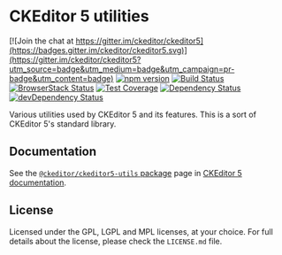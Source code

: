 CKEditor 5 utilities
========================================

[![Join the chat at https://gitter.im/ckeditor/ckeditor5](https://badges.gitter.im/ckeditor/ckeditor5.svg)](https://gitter.im/ckeditor/ckeditor5?utm_source=badge&utm_medium=badge&utm_campaign=pr-badge&utm_content=badge)
[![npm version](https://badge.fury.io/js/%40ckeditor%2Fckeditor5-utils.svg)](https://www.npmjs.com/package/@ckeditor/ckeditor5-utils)
[![Build Status](https://travis-ci.org/ckeditor/ckeditor5-utils.svg?branch=master)](https://travis-ci.org/ckeditor/ckeditor5-utils)
[![BrowserStack Status](https://www.browserstack.com/automate/badge.svg?badge_key=d3hvenZqQVZERFQ5d09FWXdyT0ozVXhLaVltRFRjTTUyZGpvQWNmWVhUUT0tLUZqNlJ1YWRUd0RvdEVOaEptM1B2Q0E9PQ==--c9d3dee40b9b4471ff3fb516d9ecf8d09292c7e0)](https://www.browserstack.com/automate/public-build/d3hvenZqQVZERFQ5d09FWXdyT0ozVXhLaVltRFRjTTUyZGpvQWNmWVhUUT0tLUZqNlJ1YWRUd0RvdEVOaEptM1B2Q0E9PQ==--c9d3dee40b9b4471ff3fb516d9ecf8d09292c7e0)
[![Test Coverage](https://codeclimate.com/github/ckeditor/ckeditor5-utils/badges/coverage.svg)](https://codeclimate.com/github/ckeditor/ckeditor5-utils/coverage)
[![Dependency Status](https://david-dm.org/ckeditor/ckeditor5-utils/status.svg)](https://david-dm.org/ckeditor/ckeditor5-utils)
[![devDependency Status](https://david-dm.org/ckeditor/ckeditor5-utils/dev-status.svg)](https://david-dm.org/ckeditor/ckeditor5-utils?type=dev)

Various utilities used by CKEditor 5 and its features. This is a sort of  CKEditor 5's standard library.

## Documentation

See the [`@ckeditor/ckeditor5-utils` package](https://ckeditor5.github.io/docs/nightly/ckeditor5/latest/api/utils.html) page in [CKEditor 5 documentation](https://ckeditor5.github.io/docs/nightly/ckeditor5/latest/).

## License

Licensed under the GPL, LGPL and MPL licenses, at your choice. For full details about the license, please check the `LICENSE.md` file.
